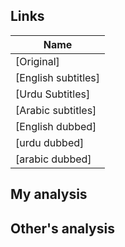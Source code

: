 ## Links
| Name  |
| ------------- |
|[Original] |
|[English subtitles] |
|[Urdu Subtitles] |
|[Arabic subtitles] |
|[English dubbed]| |
|[urdu dubbed]| |
|[arabic dubbed]| |

## My analysis


## Other's analysis